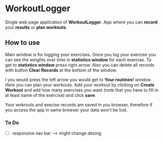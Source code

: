 # WorkoutLogger

Single web page application of __WorkoutLogger__. App where you can __record__ your __results__ or __plan workouts__.

## How to use

Main window is for logging your exercises. Once you log your exercise you can see the weights over time in __statistics window__ for each exercise. To get to __statistics window__ press right arrow. Also you can delete all records with button __Clear Records__ at the bottom of the window.

I you would press the left arrow you would get to __Your routines!__ window. Here you can plan your workouts. Add your workout by clicking on __Create Workout__ and add how many exercises you want (note that you have to fill in at least name of the exercise) and click __save__.

Your wokrouts and execise records are saved in you browser, therefore if you access the app in same browser your data won't be lost.


### To Do

- [ ] responsive nav bar --> might change desing

